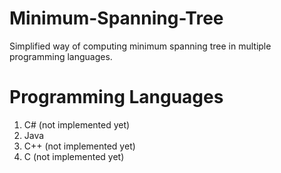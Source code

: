 # Minimum-Spanning-Tree
Simplified way of computing minimum spanning tree in multiple programming languages.
# Programming Languages
1) C# (not implemented yet)  
2) Java  
3) C++ (not implemented yet)  
4) C (not implemented yet)  
